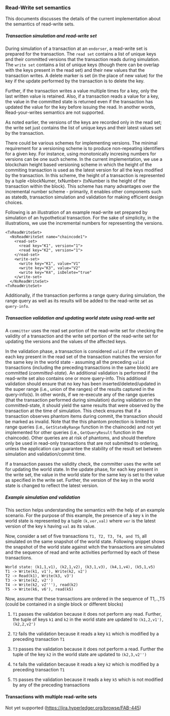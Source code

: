 ### Read-Write set semantics

This documents discusses the details of the current implementation about the semantics of read-write sets.

##### Transaction simulation and read-write set
During simulation of a transaction at an `endorser`, a read-write set is prepared for the transaction. The `read set` contains a list of unique keys and their committed versions that the transaction reads during simulation. The `write set` contains a list of unique keys (though there can be overlap with the keys present in the read set) and their new values that the transaction writes. A delete marker is set (in the place of new value) for the key if the update performed by the transaction is to delete the key.

Further, if the transaction writes a value multiple times for a key, only the last written value is retained.
Also, if a transaction reads a value for a key, the value in the committed state is returned even if
the transaction has updated the value for the key before issuing the read.
In another words, Read-your-writes semantics are not supported.

As noted earlier, the versions of the keys are recorded only in the read set; the write set just contains the list of unique keys and their latest values set by the transaction.

There could be various schemes for implementing versions. The minimal requirement for a versioning scheme is to produce non-repeating identifiers for a given key.
For instance, using monotonically incresing numbers for versions can be one such scheme.
In the current implementation, we use a blockchain height based versioning scheme in which the height of the commiting transaction is used as the latest version for all the keys modified by the transaction.
In this scheme, the height of a transaction is represented by a tuple <blockNumer, txNumber> (txNumber is the height of the transaction within the block).
This scheme has many advantages over the incremental number scheme - primarily, it enables other components such as statedb, transaction simulation and validation for making efficient design choices.

Following is an illustration of an example read-write set prepared by simulation of an hypothetical transaction.
For the sake of simplicity, in the illustrations, we use the incremental numbers for representing the versions.

```
<TxReadWriteSet>
  <NsReadWriteSet name="chaincode1">
    <read-set>
      <read key="K1", version="1">
      <read key="K2", version="1">
    </read-set>
    <write-set>
      <write key="K1", value="V1"
      <write key="K3", value="V2"
      <write key="K4", isDelete="true"
    </write-set>
  </NsReadWriteSet>
<TxReadWriteSet>
```

Additionally, if the transaction performs a range query during simulation, the range query as well as its results will be added to the read-write set as `query-info`.

##### Transaction validation and updating world state using read-write set
A `committer` uses the read set portion of the read-write set for checking the validity of a transaction and the write set portion of the read-write set for updating the versions and the values of the affected keys.

In the validation phase, a transaction is considered `valid` if the version of each key present in the read set of the transaction matches the version for the same key in the world state - assuming all the preceding `valid` transactions (including the preceding transactions in the same block) are committed (*committed-state*). An additional validation is performed if the read-write set also contains one or more query-info.
This additional validation should ensure that no key has been inserted/deleted/updated in the super range (i.e., union of the ranges) of the results captured in the query-info(s). In other words,
if we re-execute any of the range queries (that the transaction performed during simulation) during validation on the committed-state, it should yield the same results that were observed by the transaction at the time of simulation.
This check ensures that if a transaction observes phantom items during commit, the transaction should be marked as invalid.
Note that the this phantom protection is limited to range queries (i.e., `GetStateByRange` function in the chaincode) and not yet implemented for other
queries (i.e., `GetQueryResult` function in the chaincode). Other queries are at risk of phantoms, and should therefore only be used in read-only transactions that are not submitted to ordering,
unless the application can guarantee the stability of the result set between simulation and validation/commit time.

If a transaction passes the validity check, the committer uses the write set for updating the world state. In the update phase, for each key present in the write set, the value in the world state for the same key is set to the value as specified in the write set. Further, the version of the key in the world state is changed to reflect the latest version.

##### Example simulation and validation
This section helps understanding the semantics with the help of an example scenario.
For the purpose of this example, the presence of a key `k` in the world state is represented by a tuple `(k,ver,val)` where `ver` is the latest version of the key `k` having `val` as its value.

Now, consider a set of five transactions `T1, T2, T3, T4, and T5`, all simulated on the same snapshot of the world state. Following snippet shows the snapshot of the world state against witch the transactions are simulated and the sequence of read and write activities performed by each of these transactions.

```
World state: (k1,1,v1), (k2,1,v2), (k3,1,v3), (k4,1,v4), (k5,1,v5)
T1 -> Write(k1, v1'), Write(k2, v2')
T2 -> Read(k1), Write(k3, v3')
T3 -> Write(k2, v2'')
T4 -> Write(k2, v2'''), read(k2)
T5 -> Write(k6, v6'), read(k5)
```
Now, assume that these transactions are ordered in the sequence of T1,..,T5 (could be contained in a single block or different blocks)

1. `T1` passes the validation because it does not perform any read. Further, the tuple of keys `k1` and `k2` in the world state are updated to `(k1,2,v1'), (k2,2,v2')`

2. `T2` fails the validation because it reads a key `k1` which is modified by a preceding transaction `T1`

3. `T3` passes the validation because it does not perform a read. Further the tuple of the key `k2` in the world state are updated to `(k2,3,v2'')`

4. `T4` fails the validation because it reads a key `k2` which is modified by a preceding transaction `T1`

5. `T5` passes the validation because it reads a key `k5` which is not modified by any of the preceding transactions

#### Transactions with multiple read-write sets
Not yet supported (https://jira.hyperledger.org/browse/FAB-445)